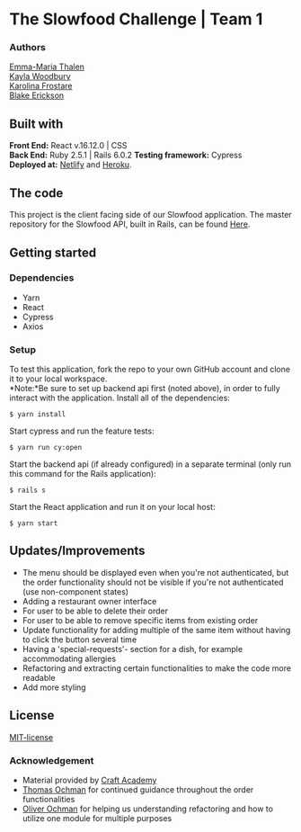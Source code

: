 # The Slowfood Challenge | Team 1
### Authors
[Emma-Maria Thalen](https://github.com/emtalen)  
[Kayla Woodbury](https://github.com/kaylawoodbury)  
[Karolina Frostare](https://github.com/kfrostare)  
[Blake Erickson](https://github.com/blake-futchi)  

## Built with
**Front End:** React v.16.12.0 | CSS  
**Back End:** Ruby 2.5.1 | Rails 6.0.2 
**Testing framework:** Cypress  
**Deployed at:** [Netlify](https://slowfood-team1.netlify.com/) and [Heroku](https://yummy-food-api.herokuapp.com).

## The code   
This project is the client facing side of our Slowfood application. The master repository for the Slowfood API, built in Rails, can be found [Here](https://github.com/CraftAcademy/slowfood_api_team_1).

## Getting started
### Dependencies  
* Yarn
* React
* Cypress
* Axios

### Setup   
To test this application, fork the repo to your own GitHub account and clone it to your local workspace. </br>
*Note:*Be sure to set up backend api first (noted above), in order to fully interact with the application. 
Install all of the dependencies:    
```
$ yarn install
```  
Start cypress and run the feature tests:  
```
$ yarn run cy:open
```
Start the backend api (if already configured) in a separate terminal (only run this command for the Rails application):
```
$ rails s
```
Start the React application and run it on your local host:
```
$ yarn start
```

## Updates/Improvements   
- The menu should be displayed even when you're not authenticated, but the order functionality should not be visible if you're not authenticated (use non-component states)
- Adding a restaurant owner interface
- For user to be able to delete their order
- For user to be able to remove specific items from existing order
- Update functionality for adding multiple of the same item without having to click the button several time
- Having a 'special-requests'- section for a dish, for example accommodating allergies
- Refactoring and extracting certain functionalities to make the code more readable
- Add more styling

## License  
[MIT-license](https://en.wikipedia.org/wiki/MIT_License)

### Acknowledgement  
- Material provided by [Craft Academy](https://craftacademy.se)
- [Thomas Ochman](https://github.com/tochman/slowfood-client-team-1/tree/add_to_order_demo) for continued guidance throughout the order functionalities
- [Oliver Ochman](https://github.com/oliverochman/slowfood-client-team-1) for helping us understanding refactoring and how to utilize one module for multiple purposes